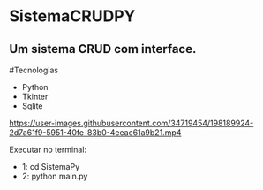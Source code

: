 # SistemaCRUDPY

## Um sistema CRUD com interface.

#Tecnologias

- Python
- Tkinter
- Sqlite



https://user-images.githubusercontent.com/34719454/198189924-2d7a61f9-5951-40fe-83b0-4eeac61a9b21.mp4



Executar no terminal:
- 1: cd SistemaPy
- 2: python main.py
